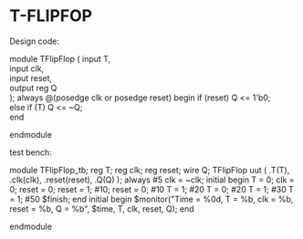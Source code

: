 # T-FLIPFOP

Design code:


module TFlipFlop (
    input T,      
    input clk,    
    input reset,  
    output reg Q  
);
always @(posedge clk or posedge reset)
begin
    if (reset)
        Q <= 1'b0;  
    else if (T)
        Q <= ~Q;    
end

endmodule

test bench:

module TFlipFlop_tb;
    reg T;
    reg clk;
    reg reset;
    wire Q;
    TFlipFlop uut (
        .T(T),
        .clk(clk),
        .reset(reset),
        .Q(Q)
    );
    always #5 clk = ~clk;
    initial begin
        T = 0;
        clk = 0;
        reset = 0;
        reset = 1;
        #10;
        reset = 0;
        #10 T = 1; 
        #20 T = 0;
        #20 T = 1; 
        #30 T = 1; 
        #50 $finish;
    end
    initial begin
        $monitor("Time = %0d, T = %b, clk = %b, reset = %b, Q = %b", $time, T, clk, reset, Q);
    end

endmodule
